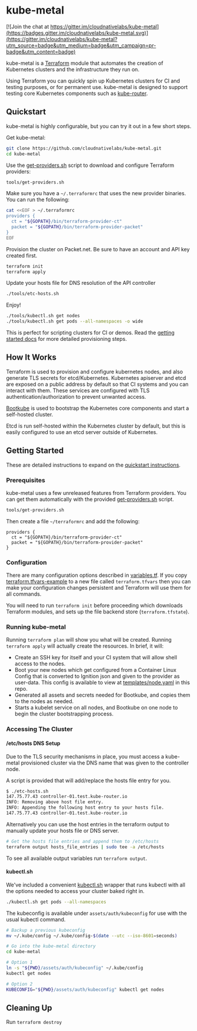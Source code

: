 # kube-metal

[![Join the chat at https://gitter.im/cloudnativelabs/kube-metal](https://badges.gitter.im/cloudnativelabs/kube-metal.svg)](https://gitter.im/cloudnativelabs/kube-metal?utm_source=badge&utm_medium=badge&utm_campaign=pr-badge&utm_content=badge)

kube-metal is a [Terraform](https://www.terraform.io/) module that automates the creation of Kubernetes
clusters and the infrastructure they run on.

Using Terraform you can quickly spin up Kubernetes clusters for CI and testing
purposes, or for permanent use. kube-metal is designed to support testing core
Kubernetes components such as
[kube-router](https://github.com/cloudnativelabs/kube-router).

## Quickstart
kube-metal is highly configurable, but you can try it out in a few short steps.

Get kube-metal:
```sh
git clone https://github.com/cloudnativelabs/kube-metal.git
cd kube-metal
```

Use the [get-providers.sh](/tools/get-providers.sh) script to download and configure Terraform providers:
```sh
tools/get-providers.sh
```

Make sure you have a `~/.terraformrc` that uses the new provider binaries. You
can run the following:
```sh
cat <<EOF > ~/.terraformrc
providers {                                          
  ct = "${GOPATH}/bin/terraform-provider-ct"         
  packet = "${GOPATH}/bin/terraform-provider-packet" 
}
EOF
```

Provision the cluster on Packet.net. Be sure to have an account and API key created first.
```sh
terraform init
terraform apply
```

Update your hosts file for DNS resolution of the API controller
```sh
./tools/etc-hosts.sh
```

Enjoy!
```sh
./tools/kubectl.sh get nodes
./tools/kubectl.sh get pods --all-namespaces -o wide
```

This is perfect for scripting clusters for CI or demos. Read the
[getting started docs](#getting-started) for more detailed provisioning steps.

## How It Works

Terraform is used to provision and configure kubernetes nodes, and also generate
TLS secrets for etcd/Kubernetes. Kubernetes apiserver and etcd are exposed on a
public address by default so that CI systems and you can interact with them.
These services are configured with TLS authentication/authorization to prevent
unwanted access.

[Bootkube](https://github.com/kubernetes-incubator/bootkube)
is used to bootstrap the Kubernetes core components and start
a self-hosted cluster.

Etcd is run self-hosted within the Kubernetes cluster by default, but
this is easily configured to use an etcd server outside of Kubernetes.

## Getting Started
These are detailed instructions to expand on the [quickstart
instructions](#quickstart).

### Prerequisites

kube-metal uses a few unreleased features from Terraform providers. You can get
them automatically with the provided [get-providers.sh](/tools/get-providers.sh)
script.

```sh
tools/get-providers.sh
```

Then create a file `~/terraformrc` and add the following:
```
providers {                                          
  ct = "${GOPATH}/bin/terraform-provider-ct"         
  packet = "${GOPATH}/bin/terraform-provider-packet" 
}
```

### Configuration

There are many configuration options described in [variables.tf](/variables.tf).
If you copy [terraform.tfvars-example](/terraform.tfvars-example) to a new file
called `terraform.tfvars` then you can make your configuration changes
persistent and Terraform will use them for all commands.

You will need to run `terraform init` before proceeding which downloads
Terraform modules, and sets up the file backend store (`terraform.tfstate`).

### Running kube-metal

Running `terraform plan` will show you what will be created.
Running `terraform apply` will actually create the resources. In brief,
it will:
- Create an SSH key for itself and your CI system that will allow shell
  access to the nodes.
- Boot your new nodes which get configured from a Container Linux Config
  that is converted to Ignition json and given to the provider as user-data.
  This config is available to view at [templates/node.yaml](/templates/node.yaml)
  in this repo.
- Generated all assets and secrets needed for Bootkube, and copies them
  to the nodes as needed.
- Starts a kubelet service on all nodes, and Bootkube on one node to begin
  the cluster bootstrapping process.

### Accessing The Cluster

#### /etc/hosts DNS Setup
Due to the TLS security mechanisms in place, you must access a kube-metal
provisioned cluster via the DNS name that was given to the controller node.

A script is provided that will add/replace the hosts file entry for you.
```sh
$ ./etc-hosts.sh
147.75.77.43 controller-01.test.kube-router.io
INFO: Removing above host file entry.
INFO: Appending the following host entry to your hosts file.
147.75.77.43 controller-01.test.kube-router.io
```

Alternatively you can use the host entries in the terraform output to manually
update your hosts file or DNS server.
```sh
# Get the hosts file entries and append them to /etc/hosts
terraform output hosts_file_entries | sudo tee -a /etc/hosts
```

To see all available output variables run `terraform output`.

#### kubectl.sh
We've included a convenient [kubectl.sh](/kubectl.sh) wrapper that runs kubectl
with all the options needed to access your cluster baked right in.
```sh
./kubectl.sh get pods --all-namespaces
```

The kubeconfig is available under `assets/auth/kubeconfig` for use with the
usual kubectl command.
```sh
# Backup a previous kubeconfig
mv ~/.kube/config ~/.kube/config-$(date --utc --iso-8601=seconds)

# Go into the kube-metal directory
cd kube-metal

# Option 1
ln -s "${PWD}/assets/auth/kubeconfig" ~/.kube/config
kubectl get nodes

# Option 2
KUBECONFIG="${PWD}/assets/auth/kubeconfig" kubectl get nodes
```

## Cleaning Up

Run `terraform destroy`

